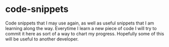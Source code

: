 # code-snippets
Code snippets that I may use again, as well as useful snippets that I am learning along the way. Everytime I learn a new piece of code I will try to commit it here as sort of a way to chart my progress. Hopefully some of this will be useful to another developer.